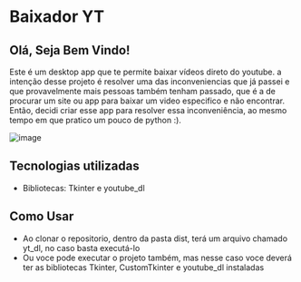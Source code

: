 # Baixador YT
## Olá, Seja Bem Vindo!

Este é um desktop app que te permite baixar vídeos direto do youtube.
a intenção desse projeto é resolver uma das inconveniencias que já passei
e que provavelmente mais pessoas também tenham passado, que é a de procurar 
um site ou app para baixar um video especifico e não encontrar.
    Então, decidi criar esse app para resolver essa inconveniência, ao mesmo
tempo em que pratico um pouco de python :).

![image](https://github.com/user-attachments/assets/c1e3f9f1-e049-4a72-ba28-7f009aa94991)

## Tecnologias utilizadas
- Bibliotecas: Tkinter e youtube_dl

## Como Usar 
- Ao clonar o repositorio, dentro da pasta dist, terá um arquivo chamado yt_dl, no caso basta executá-lo
- Ou voce pode executar o projeto também, mas nesse caso voce deverá ter as bibliotecas Tkinter, CustomTkinter e youtube_dl instaladas
